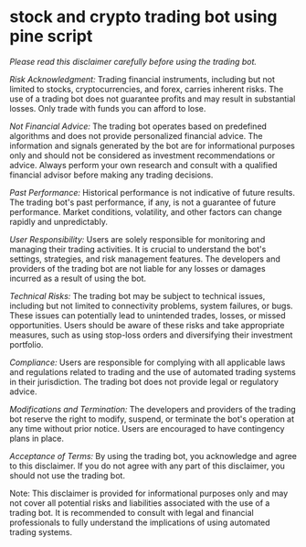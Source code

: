 <h1>stock and crypto trading bot using pine script</h1>

*Please read this disclaimer carefully before using the trading bot.*

*Risk Acknowledgment:* Trading financial instruments, including but not limited to stocks, cryptocurrencies, and forex, carries inherent risks. The use of a trading bot does not guarantee profits and may result in substantial losses. Only trade with funds you can afford to lose.

*Not Financial Advice:* The trading bot operates based on predefined algorithms and does not provide personalized financial advice. The information and signals generated by the bot are for informational purposes only and should not be considered as investment recommendations or advice. Always perform your own research and consult with a qualified financial advisor before making any trading decisions.

*Past Performance:* Historical performance is not indicative of future results. The trading bot's past performance, if any, is not a guarantee of future performance. Market conditions, volatility, and other factors can change rapidly and unpredictably.

*User Responsibility:* Users are solely responsible for monitoring and managing their trading activities. It is crucial to understand the bot's settings, strategies, and risk management features. The developers and providers of the trading bot are not liable for any losses or damages incurred as a result of using the bot.

*Technical Risks:* The trading bot may be subject to technical issues, including but not limited to connectivity problems, system failures, or bugs. These issues can potentially lead to unintended trades, losses, or missed opportunities. Users should be aware of these risks and take appropriate measures, such as using stop-loss orders and diversifying their investment portfolio.

*Compliance:* Users are responsible for complying with all applicable laws and regulations related to trading and the use of automated trading systems in their jurisdiction. The trading bot does not provide legal or regulatory advice.

*Modifications and Termination:* The developers and providers of the trading bot reserve the right to modify, suspend, or terminate the bot's operation at any time without prior notice. Users are encouraged to have contingency plans in place.

*Acceptance of Terms:* By using the trading bot, you acknowledge and agree to this disclaimer. If you do not agree with any part of this disclaimer, you should not use the trading bot.

Note: This disclaimer is provided for informational purposes only and may not cover all potential risks and liabilities associated with the use of a trading bot. It is recommended to consult with legal and financial professionals to fully understand the implications of using automated trading systems.
